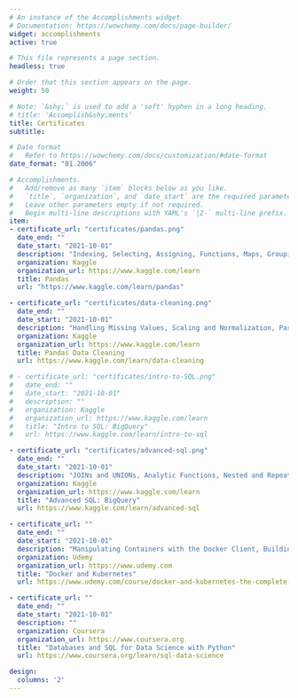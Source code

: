 ```yaml
---
# An instance of the Accomplishments widget.
# Documentation: https://wowchemy.com/docs/page-builder/
widget: accomplishments
active: true

# This file represents a page section.
headless: true

# Order that this section appears on the page.
weight: 50

# Note: `&shy;` is used to add a 'soft' hyphen in a long heading.
# title: 'Accomplish&shy;ments'
title: Certificates
subtitle:

# Date format
#   Refer to https://wowchemy.com/docs/customization/#date-format
date_format: "01.2006"

# Accomplishments.
#   Add/remove as many `item` blocks below as you like.
#   `title`, `organization`, and `date_start` are the required parameters.
#   Leave other parameters empty if not required.
#   Begin multi-line descriptions with YAML's `|2-` multi-line prefix.
item:
- certificate_url: "certificates/pandas.png"
  date_end: ""
  date_start: "2021-10-01"
  description: "Indexing, Selecting, Assigning, Functions, Maps, Grouping, Sorting, Data-types, Renaming, Combining"
  organization: Kaggle
  organization_url: https://www.kaggle.com/learn
  title: Pandas
  url: "https://www.kaggle.com/learn/pandas"

- certificate_url: "certificates/data-cleaning.png"
  date_end: ""
  date_start: "2021-10-01"
  description: "Handling Missing Values, Scaling and Normalization, Parsing Dates, Encoding, Inconsistent Data Entry"
  organization: Kaggle
  organization_url: https://www.kaggle.com/learn
  title: Pandas Data Cleaning
  url: https://www.kaggle.com/learn/data-cleaning

# - certificate_url: "certificates/intro-to-SQL.png"
#   date_end: ""
#   date_start: "2021-10-01"
#   description: ""
#   organization: Kaggle
#   organization_url: https://www.kaggle.com/learn
#   title: "Intro to SQL: BigQuery"
#   url: https://www.kaggle.com/learn/intro-to-sql

- certificate_url: "certificates/advanced-sql.png"
  date_end: ""
  date_start: "2021-10-01"
  description: "JOINs and UNIONs, Analytic Functions, Nested and Repeated Data, Writing Efficient Queries"
  organization: Kaggle
  organization_url: https://www.kaggle.com/learn
  title: "Advanced SQL: BigQuery"
  url: https://www.kaggle.com/learn/advanced-sql

- certificate_url: ""
  date_end: ""
  date_start: "2021-10-01"
  description: "Manipulating Containers with the Docker Client, Building Custom Images Through Docker Server, CI/CD in AWS, Multi-Container Deployments to AWS, Kubernetes"
  organization: Udemy
  organization_url: https://www.udemy.com
  title: "Docker and Kubernetes"
  url: https://www.udemy.com/course/docker-and-kubernetes-the-complete-guide/

- certificate_url: ""
  date_end: ""
  date_start: "2021-10-01"
  description: ""
  organization: Coursera
  organization_url: https://www.coursera.org
  title: "Databases and SQL for Data Science with Python"
  url: https://www.coursera.org/learn/sql-data-science

design:
  columns: '2'
---
```

